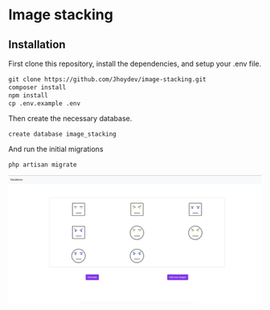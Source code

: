 # Image stacking

## Installation

First clone this repository, install the dependencies, and setup your .env file.

```
git clone https://github.com/Jhoydev/image-stacking.git
composer install
npm install
cp .env.example .env
```

Then create the necessary database.

```
create database image_stacking
```

And run the initial migrations

```
php artisan migrate
```


![alt text](https://raw.githubusercontent.com/Jhoydev/image-stacking/master/Screenshot.png?raw=true)
